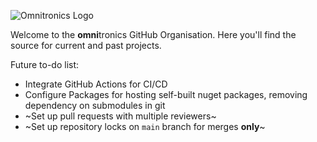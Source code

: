 ![Omnitronics Logo](https://www.omnitronicsworld.com/wp-content/uploads/2019/09/2019-Omnitronics-Logo-CMYK.png)

Welcome to the **omni**tronics GitHub Organisation. Here you'll find the source for current and past projects.

Future to-do list:

* Integrate GitHub Actions for CI/CD
* Configure Packages for hosting self-built nuget packages, removing dependency on submodules in git
* ~Set up pull requests with multiple reviewers~
* ~Set up repository locks on `main` branch for merges **only**~
